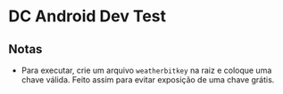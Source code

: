 # DC Android Dev Test

## Notas
* Para executar, crie um arquivo `weatherbitkey` na raiz e coloque uma chave válida. Feito assim para evitar exposição de uma chave grátis.